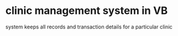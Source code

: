 # clinic management system in VB
 system keeps all records and transaction details for a particular clinic
